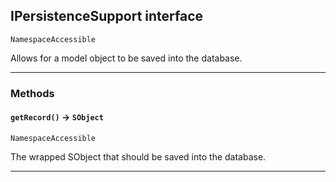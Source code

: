 ## IPersistenceSupport interface

`NamespaceAccessible`

Allows for a model object to be saved into the database.

---
### Methods
<!-- panels:start -->
<!-- div:left-panel -->
#### `getRecord()` → `SObject`

`NamespaceAccessible`

The wrapped SObject that should be saved into the database.

<!-- panels:end -->
---
